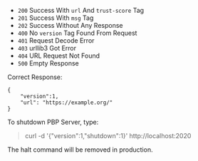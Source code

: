 - `200` Success With `url` And `trust-score` Tag
- `201` Success With `msg` Tag
- `202` Success Without Any Response
- `400` No `version` Tag Found From Request
- `401` Request Decode Error
- `403` urllib3 Got Error
- `404` URL Request Not Found
- `500` Empty Response

Correct Response:

    {
        "version":1,
        "url": "https://example.org/"
    }

To shutdown PBP Server, type:
> curl -d '{"version":1,"shutdown":1}' http://localhost:2020

The halt command will be removed in production.
